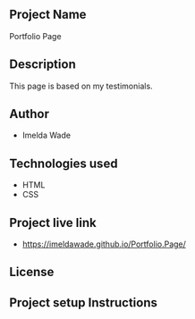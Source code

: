 ## Project Name
Portfolio Page

## Description
This page is based on my testimonials.

## Author
* Imelda Wade

## Technologies used
* HTML
* CSS

## Project live link
* https://imeldawade.github.io/Portfolio.Page/

## License

## Project setup Instructions
